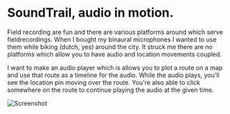 # SoundTrail, audio in motion.
Field recording are fun and there are various platforms around which
serve fieldrecordings. When I bought my binaural microphones I wanted to
use them while biking (dutch, yes) around the city. It struck me there
are no platforms which allow you to have audio and location movements coupled.

I want to make an audio player which is allows you to plot a route on a
map and use that route as a timeline for the audio. While the audio
plays, you'll see the location pin moving over the route. You're also
able to click somewhere on the route to continue playing the audio at
the given time.

![Screenshot](http://f.cl.ly/items/371s3A2X16280m3k260h/Screen%20Shot%202013-01-11%20at%206.32.49%20PM.png)
